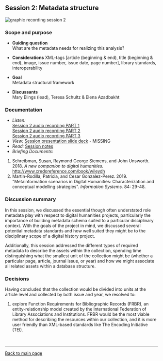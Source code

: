 ## Session 2: Metadata structure
![graphic recording session 2](../images/graphic-recording-session2.png)

### Scope and purpose
- **Guiding question**  
  What are the metadata needs for realizing this analysis?

-	**Considerations**
  XML-tags [article (beginning & end), title (beginning & end), image, issue number, issue date, page number], library standards, interoperability   

-	**Goal**	 
  Metadata structural framework   

-	**Discussants** 	
  Mary Elings (lead), Teresa Schultz & Elena Azadbakht

### Documentation  
- *Listen:*<br/>
    [Session 2 audio recording PART 1](../audio/session2-1of3.mp3?raw=true)<br/>
    [Session 2 audio recording PART 2](../audio/session2-2of3.mp3?raw=true)<br/>
    [Session 2 audio recording PART 3](../audio/session2-3of3.mp3?raw=true)<br/>
- *View:* [Session presentation slide deck](link) - MISSING  
- *Read:* [Session notes](https://docs.google.com/document/d/196V79SznVOMz-1G63dCI5LCIg0iVKNmMWCP2aSaxHw0/edit?usp=sharing)
- *Briefing Documents:*
1. Schreibman, Susan, Raymond George Siemens, and John Unsworth. 2018. <em>A new companion to digital humanities.</em> http://www.credoreference.com/book/wileydh
2. Martin-Rodilla, Patricia, and Cesar Gonzalez-Perez. 2019. "Metainformation scenarios in Digital Humanities: Characterization and conceptual modelling strategies". <em>Information Systems.</em> 84: 29-48. 

### Discussion summary
In this session, we discussed the essential though often understated role metadata play with respect to digital humanities projects, particularly the importance of building metadata schema suited to a particular disciplinary context. With the goals of the project in mind, we discussed several potential metadata standards and how well suited they might be to the disciplinary scope of a digital history project.

Additionally, this session addressed the different types of required metadata to describe the assets within the collection, spending time distinguishing what the smallest unit of the collection might be (whether a particular page, article, journal issue, or year) and how we might associate all related assets within a database structure.

### Decisions
Having concluded that the collection would be divided into units at the article level and collected by both issue and year, we resolved to:
1. explore Function Requirements for Bibliographic Records (FRBR), an entity-relationship model created by the International Federation of Library Associations and Institutions. FRBR would be the most viable method for describing the resources within our collection, and it is more user friendly than XML-based standards like The Encoding Initiative (TEI).


&nbsp;

------------------------------

[Back to main page](/empire/)
